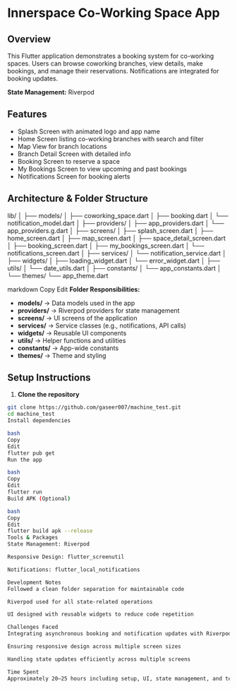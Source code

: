 # Innerspace Co-Working Space App

## Overview
This Flutter application demonstrates a booking system for co-working spaces. Users can browse coworking branches, view details, make bookings, and manage their reservations. Notifications are integrated for booking updates.

**State Management:** Riverpod

## Features
- Splash Screen with animated logo and app name  
- Home Screen listing co-working branches with search and filter  
- Map View for branch locations  
- Branch Detail Screen with detailed info  
- Booking Screen to reserve a space  
- My Bookings Screen to view upcoming and past bookings  
- Notifications Screen for booking alerts  

## Architecture & Folder Structure
lib/
│
├── models/
│ ├── coworking_space.dart
│ ├── booking.dart
│ └── notification_model.dart
│
├── providers/
│ ├── app_providers.dart
│ └── app_providers.g.dart
│
├── screens/
│ ├── splash_screen.dart
│ ├── home_screen.dart
│ ├── map_screen.dart
│ ├── space_detail_screen.dart
│ ├── booking_screen.dart
│ ├── my_bookings_screen.dart
│ └── notifications_screen.dart
│
├── services/
│ └── notification_service.dart
│
├── widgets/
│ ├── loading_widget.dart
│ └── error_widget.dart
│
├── utils/
│ └── date_utils.dart
│
├── constants/
│ └── app_constants.dart
│
└── themes/
└── app_theme.dart

markdown
Copy
Edit
**Folder Responsibilities:**  
- **models/** → Data models used in the app  
- **providers/** → Riverpod providers for state management  
- **screens/** → UI screens of the application  
- **services/** → Service classes (e.g., notifications, API calls)  
- **widgets/** → Reusable UI components  
- **utils/** → Helper functions and utilities  
- **constants/** → App-wide constants  
- **themes/** → Theme and styling  

## Setup Instructions
1. **Clone the repository**  
```bash
git clone https://github.com/gaseer007/machine_test.git
cd machine_test
Install dependencies

bash
Copy
Edit
flutter pub get
Run the app

bash
Copy
Edit
flutter run
Build APK (Optional)

bash
Copy
Edit
flutter build apk --release
Tools & Packages
State Management: Riverpod

Responsive Design: flutter_screenutil

Notifications: flutter_local_notifications

Development Notes
Followed a clean folder separation for maintainable code

Riverpod used for all state-related operations

UI designed with reusable widgets to reduce code repetition

Challenges Faced
Integrating asynchronous booking and notification updates with Riverpod

Ensuring responsive design across multiple screen sizes

Handling state updates efficiently across multiple screens

Time Spent
Approximately 20–25 hours including setup, UI, state management, and testing.

